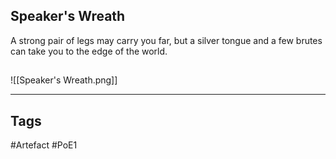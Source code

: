 ## Speaker's Wreath
A strong pair of legs may carry you far,
but a silver tongue and a few brutes
can take you to the edge of the world.
##
![[Speaker's Wreath.png]]

---
## Tags
#Artefact
#PoE1